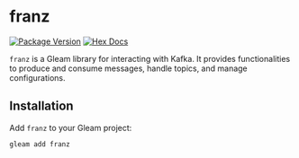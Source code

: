 # franz

[![Package Version](https://img.shields.io/hexpm/v/franz)](https://hex.pm/packages/franz)
[![Hex Docs](https://img.shields.io/badge/hex-docs-ffaff3)](https://hexdocs.pm/franz/)

`franz` is a Gleam library for interacting with Kafka. It provides functionalities to produce and consume messages, handle topics, and manage configurations.

## Installation

Add `franz` to your Gleam project:

```sh
gleam add franz
```
